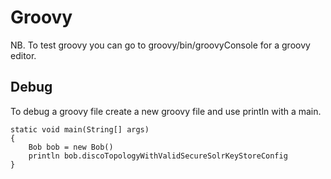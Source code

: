 # Groovy

NB. To test groovy you can go to groovy/bin/groovyConsole for a groovy editor.

## Debug

To debug a groovy file create a new groovy file and use println with a main.

```
static void main(String[] args)
{
    Bob bob = new Bob()
    println bob.discoTopologyWithValidSecureSolrKeyStoreConfig
}
```
